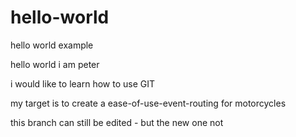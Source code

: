 # hello-world

hello world example

hello world i am peter

i would like to learn how to use GIT

my target is to create a ease-of-use-event-routing for motorcycles

this branch can still be edited - but the new one not
